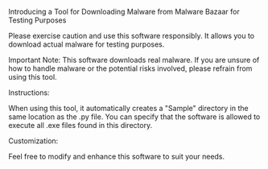 Introducing a Tool for Downloading Malware from Malware Bazaar for Testing Purposes

Please exercise caution and use this software responsibly. It allows you to download actual malware for testing purposes.

Important Note: This software downloads real malware. If you are unsure of how to handle malware or the potential risks involved, please refrain from using this tool.

Instructions:

When using this tool, it automatically creates a "Sample" directory in the same location as the .py file. You can specify that the software is allowed to execute all .exe files found in this directory.

Customization:

Feel free to modify and enhance this software to suit your needs.
